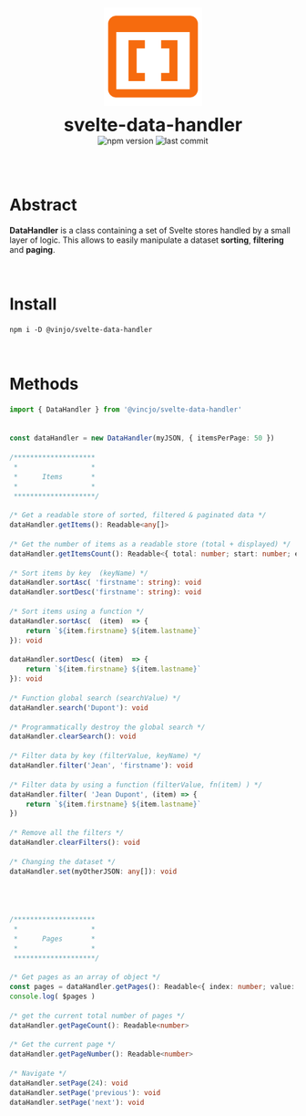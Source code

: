 <div align="center">
	<img align="center" src="./static/logo.svg" alt="logo" width="172"/>
	<p align="center">
		<h1 align="center" style="font-size:32px;margin:0;border:none;">svelte-data-handler</h1>
		<img src="https://img.shields.io/npm/v/svelte-simple-datatables?color=%23205375" alt="npm version"/>
		<img src="https://img.shields.io/github/license/vincjo/svelte-simple-datatables?color=205375" alt="last commit"/>
	</p>
</div>

<br><br>

# Abstract
**DataHandler** is a class containing a set of Svelte stores handled by a small layer of logic. This allows to easily manipulate a dataset **sorting**, **filtering** and **paging**.

<br>


# Install
````apache
npm i -D @vinjo/svelte-data-handler
````

<br>

# Methods

````ts
import { DataHandler } from '@vincjo/svelte-data-handler'


const dataHandler = new DataHandler(myJSON, { itemsPerPage: 50 })

/********************
 *                  *
 *      Items       *
 *                  *
 ********************/

/* Get a readable store of sorted, filtered & paginated data */
dataHandler.getItems(): Readable<any[]>

/* Get the number of items as a readable store (total + displayed) */
dataHandler.getItemsCount(): Readable<{ total: number; start: number; end: number; }>

/* Sort items by key  (keyName) */
dataHandler.sortAsc( 'firstname': string): void
dataHandler.sortDesc('firstname': string): void

/* Sort items using a function */
dataHandler.sortAsc(  (item)  => { 
    return `${item.firstname} ${item.lastname}` 
}): void

dataHandler.sortDesc( (item)  => {
    return `${item.firstname} ${item.lastname}` 
}): void

/* Function global search (searchValue) */
dataHandler.search('Dupont'): void

/* Programmatically destroy the global search */
dataHandler.clearSearch(): void

/* Filter data by key (filterValue, keyName) */
dataHandler.filter('Jean', 'firstname'): void

/* Filter data by using a function (filterValue, fn(item) ) */
dataHandler.filter( 'Jean Dupont', (item) => {
    return `${item.firstname} ${item.lastname}`
})

/* Remove all the filters */
dataHandler.clearFilters(): void

/* Changing the dataset */
dataHandler.set(myOtherJSON: any[]): void




/********************
 *                  *
 *      Pages       *
 *                  *
 ********************/

/* Get pages as an array of object */
const pages = dataHandler.getPages(): Readable<{ index: number; value: number }[]>
console.log( $pages )

/* get the current total number of pages */
dataHandler.getPageCount(): Readable<number> 

/* Get the current page */
dataHandler.getPageNumber(): Readable<number>

/* Navigate */
dataHandler.setPage(24): void
dataHandler.setPage('previous'): void
dataHandler.setPage('next'): void


````